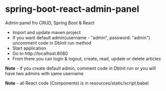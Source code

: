 # spring-boot-react-admin-panel
Admin panel fro CRUD, Spring Boot &amp; React

- Import and update maven project
- If you want default admin(username - "admin", password: "admin") uncomment code in DbInit run method
- Start application
- Go to http://localhost:8080
- From there you can login & logout, create, read, update or delete articles

**Note** - if you create default admin, comment code in DbInit run or you will have two admins with same username

**Note** - all React code (Components) is in resources/static/script.babel

